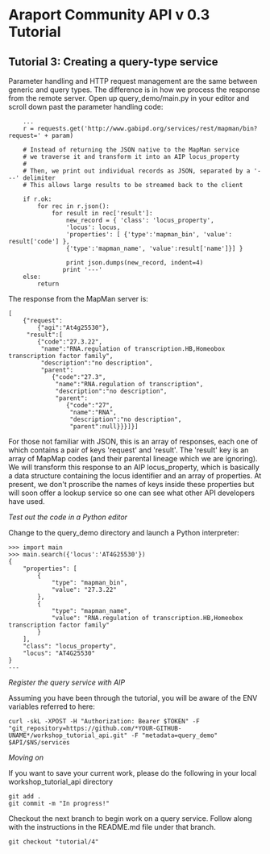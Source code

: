 # Araport Community API v 0.3 Tutorial

## Tutorial 3: Creating a query-type service 

Parameter handling and HTTP request management are the same between generic and query types. The difference is in how we process the response from the remote server. Open up query_demo/main.py in your editor and scroll down past the parameter handling code:

```
    ...
    r = requests.get('http://www.gabipd.org/services/rest/mapman/bin?request=' + param)
    
    # Instead of returning the JSON native to the MapMan service
    # we traverse it and transform it into an AIP locus_property
    #
    # Then, we print out individual records as JSON, separated by a '---' delimiter
    # This allows large results to be streamed back to the client

    if r.ok:
        for rec in r.json():
            for result in rec['result']:
                new_record = { 'class': 'locus_property', 
                'locus': locus,
                'properties': [ {'type':'mapman_bin', 'value': result['code'] },
                {'type':'mapman_name', 'value':result['name']}] }

                print json.dumps(new_record, indent=4)
               print '---'
    else:
        return
```

The response from the MapMan server is: 

```
[
    {"request":
        {"agi":"At4g25530"},
     "result":[
        {"code":"27.3.22",
         "name":"RNA.regulation of transcription.HB,Homeobox transcription factor family",
         "description":"no description",
         "parent":
            {"code":"27.3",
             "name":"RNA.regulation of transcription",
             "description":"no description",
             "parent":
                {"code":"27",
                 "name":"RNA",
                 "description":"no description",
                 "parent":null}}}]}]
```                 

For those not familiar with JSON, this is an array of responses, each one of which contains a pair of keys 'request' and 'result'. The 'result' key is an array of MapMap codes (and their parental lineage which we are ignoring). We will transform this response to an AIP locus_property, which is basically a data structure containing the locus identifier and an array of properties. At present, we don't proscribe the names of keys inside these properties but will soon offer a lookup service so one can see what other API developers have used. 

_Test out the code in a Python editor_

Change to the query_demo directory and launch a Python interpreter:

```
>>> import main
>>> main.search({'locus':'AT4G25530'})
{
    "properties": [
        {
            "type": "mapman_bin", 
            "value": "27.3.22"
        }, 
        {
            "type": "mapman_name", 
            "value": "RNA.regulation of transcription.HB,Homeobox transcription factor family"
        }
    ], 
    "class": "locus_property", 
    "locus": "AT4G25530"
}
---
```

_Register the query service with AIP_

Assuming you have been through the tutorial, you will be aware of the ENV variables referred to here:

```
curl -skL -XPOST -H "Authorization: Bearer $TOKEN" -F "git_repository=https://github.com/*YOUR-GITHUB-UNAME*/workshop_tutorial_api.git" -F "metadata=query_demo" $API/$NS/services 
```

_Moving on_

If you want to save your current work, please do the following in your local workshop_tutorial_api directory

```
git add .
git commit -m "In progress!"
```

Checkout the next branch to begin work on a query service. Follow along with the instructions in the README.md file under that branch.

```
git checkout "tutorial/4"
```
